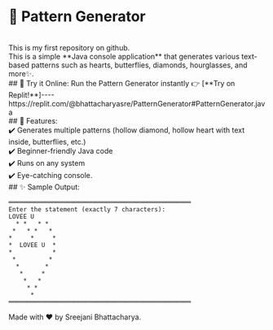 # 🎨 Pattern Generator
<br>
This is my first repository on github. 
<br>
This is a simple **Java console application** that generates various text-based patterns such as hearts, butterflies, diamonds, hourglasses, and more✨.
<br>
## 🚀 Try it Online: 
Run the Pattern Generator instantly 👉 [**Try on Replit!**]----https://replit.com/@bhattacharyasre/PatternGenerator#PatternGenerator.java
<br>
## 📌 Features:
<br>
✔️ Generates multiple patterns (hollow diamond, hollow heart with text inside, butterflies, etc.)  
<br>
✔️ Beginner-friendly Java code  
<br>
✔️ Runs on any system
<br>
✔️ Eye-catching console.
<br>
## ✨ Sample Output:

```
══════════════════════════════════════════════════
Enter the statement (exactly 7 characters):       
LOVEE U
  * *   * *        
 *   * *   *       
*     *     *      
*  LOVEE U  *      
*           *      
 *         *       
  *       *        
   *     *
    *   *
     * *
      *
══════════════════════════════════════════════════
```

Made with ❤️ by Sreejani Bhattacharya.

